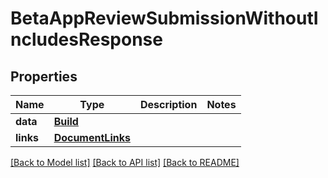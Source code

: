 # BetaAppReviewSubmissionWithoutIncludesResponse

## Properties
Name | Type | Description | Notes
------------ | ------------- | ------------- | -------------
**data** | [**Build**](Build.md) |  | 
**links** | [**DocumentLinks**](DocumentLinks.md) |  | 

[[Back to Model list]](../README.md#documentation-for-models) [[Back to API list]](../README.md#documentation-for-api-endpoints) [[Back to README]](../README.md)


